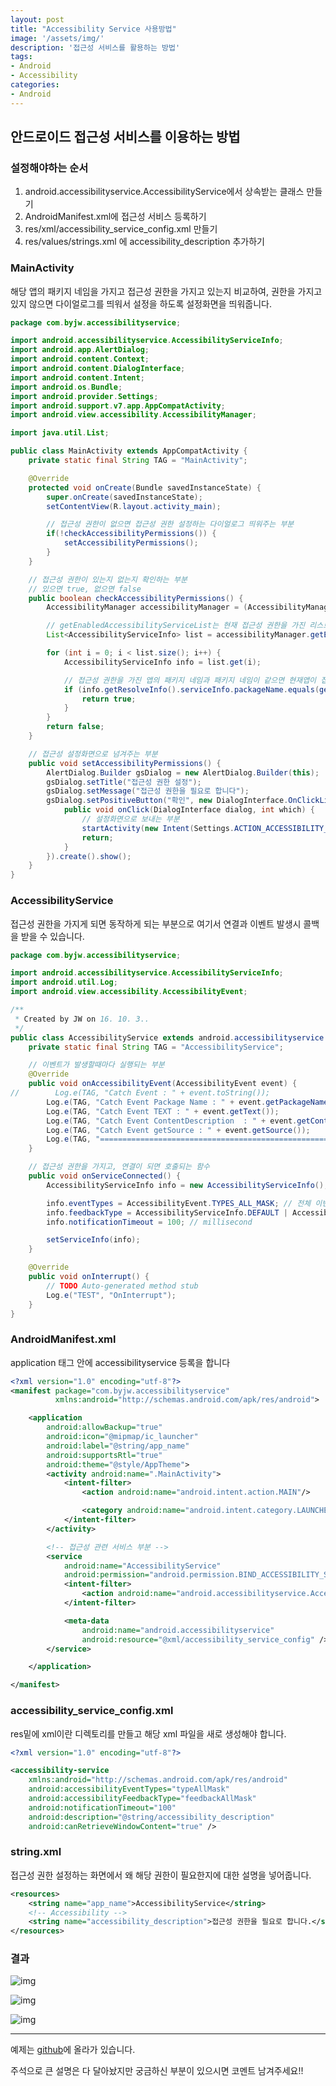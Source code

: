 ```yaml
---
layout: post
title: "Accessibility Service 사용방법"
image: '/assets/img/'
description: '접근성 서비스를 활용하는 방법'
tags:
- Android
- Accessibility
categories:
- Android
---
```


## 안드로이드 접근성 서비스를 이용하는 방법

### 설정해야하는 순서
1. android.accessibilityservice.AccessibilityService에서 상속받는 클래스 만들기
2. AndroidManifest.xml에 접근성 서비스 등록하기
3. res/xml/accessibility_service_config.xml 만들기
4. res/values/strings.xml 에 accessibility_description 추가하기


### MainActivity
해당 앱의 패키지 네임을 가지고 접근성 권한을 가지고 있는지
비교하여, 권한을 가지고 있지 않으면 다이얼로그를 띄워서 설정을 하도록 설정화면을 띄워줍니다.

```java
package com.byjw.accessibilityservice;

import android.accessibilityservice.AccessibilityServiceInfo;
import android.app.AlertDialog;
import android.content.Context;
import android.content.DialogInterface;
import android.content.Intent;
import android.os.Bundle;
import android.provider.Settings;
import android.support.v7.app.AppCompatActivity;
import android.view.accessibility.AccessibilityManager;

import java.util.List;

public class MainActivity extends AppCompatActivity {
    private static final String TAG = "MainActivity";

    @Override
    protected void onCreate(Bundle savedInstanceState) {
        super.onCreate(savedInstanceState);
        setContentView(R.layout.activity_main);

        // 접근성 권한이 없으면 접근성 권한 설정하는 다이얼로그 띄워주는 부분
        if(!checkAccessibilityPermissions()) {
            setAccessibilityPermissions();
        }
    }

    // 접근성 권한이 있는지 없는지 확인하는 부분
    // 있으면 true, 없으면 false
    public boolean checkAccessibilityPermissions() {
        AccessibilityManager accessibilityManager = (AccessibilityManager) getSystemService(Context.ACCESSIBILITY_SERVICE);

        // getEnabledAccessibilityServiceList는 현재 접근성 권한을 가진 리스트를 가져오게 된다
        List<AccessibilityServiceInfo> list = accessibilityManager.getEnabledAccessibilityServiceList(AccessibilityServiceInfo.DEFAULT);

        for (int i = 0; i < list.size(); i++) {
            AccessibilityServiceInfo info = list.get(i);

            // 접근성 권한을 가진 앱의 패키지 네임과 패키지 네임이 같으면 현재앱이 접근성 권한을 가지고 있다고 판단함
            if (info.getResolveInfo().serviceInfo.packageName.equals(getApplication().getPackageName())) {
                return true;
            }
        }
        return false;
    }

    // 접근성 설정화면으로 넘겨주는 부분
    public void setAccessibilityPermissions() {
        AlertDialog.Builder gsDialog = new AlertDialog.Builder(this);
        gsDialog.setTitle("접근성 권한 설정");
        gsDialog.setMessage("접근성 권한을 필요로 합니다");
        gsDialog.setPositiveButton("확인", new DialogInterface.OnClickListener() {
            public void onClick(DialogInterface dialog, int which) {
                // 설정화면으로 보내는 부분
                startActivity(new Intent(Settings.ACTION_ACCESSIBILITY_SETTINGS));
                return;
            }
        }).create().show();
    }
}
```


### AccessibilityService
접근성 권한을 가지게 되면 동작하게 되는 부분으로 여기서 연결과 이벤트 발생시 콜백을 받을 수 있습니다.

```java
package com.byjw.accessibilityservice;

import android.accessibilityservice.AccessibilityServiceInfo;
import android.util.Log;
import android.view.accessibility.AccessibilityEvent;

/**
 * Created by JW on 16. 10. 3..
 */
public class AccessibilityService extends android.accessibilityservice.AccessibilityService {
    private static final String TAG = "AccessibilityService";

    // 이벤트가 발생할때마다 실행되는 부분
    @Override
    public void onAccessibilityEvent(AccessibilityEvent event) {
//        Log.e(TAG, "Catch Event : " + event.toString());
        Log.e(TAG, "Catch Event Package Name : " + event.getPackageName());
        Log.e(TAG, "Catch Event TEXT : " + event.getText());
        Log.e(TAG, "Catch Event ContentDescription  : " + event.getContentDescription());
        Log.e(TAG, "Catch Event getSource : " + event.getSource());
        Log.e(TAG, "=========================================================================");
    }

    // 접근성 권한을 가지고, 연결이 되면 호출되는 함수
    public void onServiceConnected() {
        AccessibilityServiceInfo info = new AccessibilityServiceInfo();

        info.eventTypes = AccessibilityEvent.TYPES_ALL_MASK; // 전체 이벤트 가져오기
        info.feedbackType = AccessibilityServiceInfo.DEFAULT | AccessibilityServiceInfo.FEEDBACK_HAPTIC;
        info.notificationTimeout = 100; // millisecond

        setServiceInfo(info);
    }

    @Override
    public void onInterrupt() {
        // TODO Auto-generated method stub
        Log.e("TEST", "OnInterrupt");
    }
}
```

### AndroidManifest.xml
application 태그 안에 accessibilityservice 등록을 합니다

```xml
<?xml version="1.0" encoding="utf-8"?>
<manifest package="com.byjw.accessibilityservice"
          xmlns:android="http://schemas.android.com/apk/res/android">

    <application
        android:allowBackup="true"
        android:icon="@mipmap/ic_launcher"
        android:label="@string/app_name"
        android:supportsRtl="true"
        android:theme="@style/AppTheme">
        <activity android:name=".MainActivity">
            <intent-filter>
                <action android:name="android.intent.action.MAIN"/>

                <category android:name="android.intent.category.LAUNCHER"/>
            </intent-filter>
        </activity>

        <!-- 접근성 관련 서비스 부분 -->
        <service
            android:name="AccessibilityService"
            android:permission="android.permission.BIND_ACCESSIBILITY_SERVICE" >
            <intent-filter>
                <action android:name="android.accessibilityservice.AccessibilityService" />
            </intent-filter>

            <meta-data
                android:name="android.accessibilityservice"
                android:resource="@xml/accessibility_service_config" />
        </service>

    </application>

</manifest>
```

### accessibility_service_config.xml
res밑에 xml이란 디렉토리를 만들고 해당 xml 파일을 새로 생성해야 합니다.

```xml
<?xml version="1.0" encoding="utf-8"?>

<accessibility-service
    xmlns:android="http://schemas.android.com/apk/res/android"
    android:accessibilityEventTypes="typeAllMask"
    android:accessibilityFeedbackType="feedbackAllMask"
    android:notificationTimeout="100"
    android:description="@string/accessibility_description"
    android:canRetrieveWindowContent="true" />
```

### string.xml
접근성 권한 설정하는 화면에서 왜 해당 권한이 필요한지에 대한 설명을 넣어줍니다.

```xml
<resources>
    <string name="app_name">AccessibilityService</string>
    <!-- Accessibility -->
    <string name="accessibility_description">접근성 권한을 필요로 합니다.</string>
</resources>

```

### 결과

![img](https://cdn-images-1.medium.com/max/2000/1*OnMNgLpNwP4QHzKP12aukA.png)

![img](https://cdn-images-1.medium.com/max/400/1*mgdlBJZNIpF2VovvCOBuQw.png)

![img](https://cdn-images-1.medium.com/max/1200/1*p-vzB9Q9UCl4sSNh1VEEpA.png)


***

예제는 [github](https://github.com/Jungwoon/AccessibilityService)에 올라가 있습니다.

주석으로 큰 설명은 다 달아놨지만 궁금하신 부분이 있으시면 코멘트 남겨주세요!!
